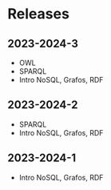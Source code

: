 # Releases

## 2023-2024-3

* OWL
* SPARQL
* Intro NoSQL, Grafos, RDF

## 2023-2024-2

* SPARQL
* Intro NoSQL, Grafos, RDF

## 2023-2024-1

* Intro NoSQL, Grafos, RDF
